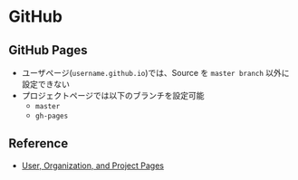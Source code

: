 # GitHub
## GitHub Pages
- ユーザページ(`username.github.io`)では、Source を `master branch` 以外に設定できない
- プロジェクトページでは以下のブランチを設定可能
    - `master`
    - `gh-pages`

## Reference
- [User, Organization, and Project Pages](https://help.github.com/articles/user-organization-and-project-pages/)
